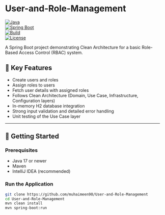 # User-and-Role-Management

[![Java](https://img.shields.io/badge/Java-17+-blue.svg)](https://www.oracle.com/java/)  
[![Spring Boot](https://img.shields.io/badge/Spring--Boot-3.x-brightgreen.svg)](https://spring.io/projects/spring-boot)  
[![Build](https://img.shields.io/badge/Build-Maven-blue.svg)](https://maven.apache.org/)  
[![License](https://img.shields.io/badge/License-MIT-lightgrey.svg)](LICENSE)

A Spring Boot project demonstrating Clean Architecture for a basic Role-Based Access Control (RBAC) system.

## 📌 Key Features

- Create users and roles  
- Assign roles to users  
- Fetch user details with assigned roles  
- Follows Clean Architecture (Domain, Use Case, Infrastructure, Configuration layers)  
- In-memory H2 database integration  
- Strong input validation and detailed error handling  
- Unit testing of the Use Case layer  

---

## 🚀 Getting Started

### Prerequisites

- Java 17 or newer  
- Maven  
- IntelliJ IDEA (recommended)

### Run the Application

```bash
git clone https://github.com/muhaimeen90/User-and-Role-Management
cd User-and-Role-Management
mvn clean install
mvn spring-boot:run
